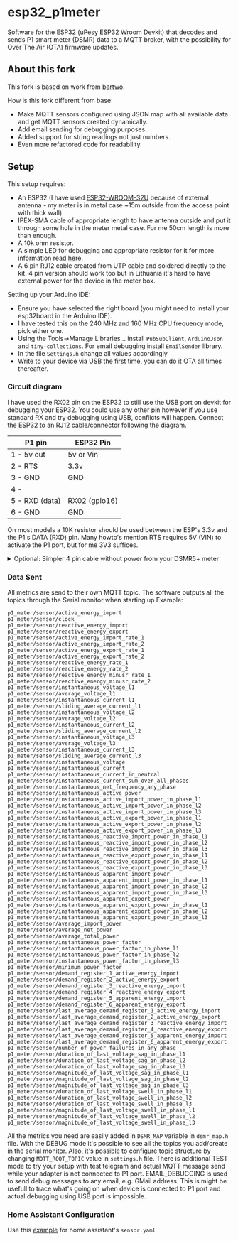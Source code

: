 # esp32_p1meter
Software for the ESP32 (uPesy ESP32 Wroom Devkit) that decodes and sends P1 smart meter (DSMR) data to a MQTT broker, with the possibility for Over The Air (OTA) firmware updates.

## About this fork
This fork is based on work from [bartwo](https://github.com/bartwo/esp32_p1meter).

How is this fork different from base:
- Make MQTT sensors configured using JSON map with all available data and get MQTT sensors created dynamically.
- Add email sending for debugging purposes.
- Added support for string readings not just numbers.
- Even more refactored code for readability.

## Setup
This setup requires:
- An ESP32 (I have used [ESP32-WROOM-32U](https://www.aliexpress.com/item/32864722159.html) because of external antenna - my meter is in metal case ~15m outside from the access point with thick wall)
- IPEX-SMA cable of appropriate length to have antenna outside and put it through some hole in the meter metal case. For me 50cm length is more than enough. 
- A 10k ohm resistor.
- A simple LED for debugging and appropriate resistor for it for more information read [here](https://kitronik.co.uk/blogs/resources/which-resistor-should-i-use-with-my-led).
- A 6 pin RJ12 cable created from UTP cable and soldered directly to the kit. 4 pin version should work too but in Lithuania it's hard to have external power for the device in the meter box.

Setting up your Arduino IDE:
- Ensure you have selected the right board (you might need to install your esp32board in the Arduino IDE).
- I have tested this on the 240 MHz and 160 MHz CPU frequency mode, pick either one.
- Using the Tools->Manage Libraries... install `PubSubClient`, `ArduinoJson` and `tiny-collections`. For email debugging install `EmailSender` library.
- In the file `Settings.h` change all values accordingly
- Write to your device via USB the first time, you can do it OTA all times thereafter.

### Circuit diagram
I have used the RX02 pin on the ESP32 to still use the USB port on devkit for debugging your ESP32. You could use any other pin however if you use standard RX and try debugging using USB, conflicts will happen. 
Connect the ESP32 to an RJ12 cable/connector following the diagram.

| P1 pin   | ESP32 Pin |
| ----     | ---- |
| 1 - 5v out | 5v or Vin |
| 2 - RTS  | 3.3v |
| 3 - GND  | GND  |
| 4 -      |      |
| 5 - RXD (data) | RX02 (gpio16) |
| 6 - GND  | GND  |

On most models a 10K resistor should be used between the ESP's 3.3v and the P1's DATA (RXD) pin. Many howto's mention RTS requires 5V (VIN) to activate the P1 port, but for me 3V3 suffices.

<details><summary>Optional: Simpler 4 pin cable without power from your DSMR5+ meter</summary>
<p>
If you have how to power ESP32, a 4 pin cable is OK.

| P1 pin   | ESP32 Pin |
| ----     | ---- |
| 2 - RTS  | 3.3v |
| 3 - GND  | GND  |
| 4 -      |      |
| 5 - RXD (data) | RX02 (gpio16) |
  
</p>
</details>

### Data Sent

All metrics are send to their own MQTT topic. The software outputs all the topics through the Serial monitor when starting up
Example:

```
p1_meter/sensor/active_energy_import
p1_meter/sensor/clock
p1_meter/sensor/reactive_energy_import
p1_meter/sensor/reactive_energy_export
p1_meter/sensor/active_energy_import_rate_1
p1_meter/sensor/active_energy_import_rate_2
p1_meter/sensor/active_energy_export_rate_1
p1_meter/sensor/active_energy_export_rate_2
p1_meter/sensor/reactive_energy_rate_1
p1_meter/sensor/reactive_energy_rate_2
p1_meter/sensor/reactive_energy_minusr_rate_1
p1_meter/sensor/reactive_energy_minusr_rate_2
p1_meter/sensor/instantaneous_voltage_l1
p1_meter/sensor/average_voltage_l1
p1_meter/sensor/instantaneous_current_l1
p1_meter/sensor/sliding_average_current_l1
p1_meter/sensor/instantaneous_voltage_l2
p1_meter/sensor/average_voltage_l2
p1_meter/sensor/instantaneous_current_l2
p1_meter/sensor/sliding_average_current_l2
p1_meter/sensor/instantaneous_voltage_l3
p1_meter/sensor/average_voltage_l3
p1_meter/sensor/instantaneous_current_l3
p1_meter/sensor/sliding_average_current_l3
p1_meter/sensor/instantaneous_voltage
p1_meter/sensor/instantaneous_current
p1_meter/sensor/instantaneous_current_in_neutral
p1_meter/sensor/instantaneous_current_sum_over_all_phases
p1_meter/sensor/instantaneous_net_frequency_any_phase
p1_meter/sensor/instantaneous_active_power
p1_meter/sensor/instantaneous_active_import_power_in_phase_l1
p1_meter/sensor/instantaneous_active_import_power_in_phase_l2
p1_meter/sensor/instantaneous_active_import_power_in_phase_l3
p1_meter/sensor/instantaneous_active_export_power_in_phase_l1
p1_meter/sensor/instantaneous_active_export_power_in_phase_l2
p1_meter/sensor/instantaneous_active_export_power_in_phase_l3
p1_meter/sensor/instantaneous_reactive_import_power_in_phase_l1
p1_meter/sensor/instantaneous_reactive_import_power_in_phase_l2
p1_meter/sensor/instantaneous_reactive_import_power_in_phase_l3
p1_meter/sensor/instantaneous_reactive_export_power_in_phase_l1
p1_meter/sensor/instantaneous_reactive_export_power_in_phase_l2
p1_meter/sensor/instantaneous_reactive_export_power_in_phase_l3
p1_meter/sensor/instantaneous_apparent_import_power
p1_meter/sensor/instantaneous_apparent_import_power_in_phase_l1
p1_meter/sensor/instantaneous_apparent_import_power_in_phase_l2
p1_meter/sensor/instantaneous_apparent_import_power_in_phase_l3
p1_meter/sensor/instantaneous_apparent_export_power
p1_meter/sensor/instantaneous_apparent_export_power_in_phase_l1
p1_meter/sensor/instantaneous_apparent_export_power_in_phase_l2
p1_meter/sensor/instantaneous_apparent_export_power_in_phase_l3
p1_meter/sensor/average_import_power
p1_meter/sensor/average_net_power
p1_meter/sensor/average_total_power
p1_meter/sensor/instantaneous_power_factor
p1_meter/sensor/instantaneous_power_factor_in_phase_l1
p1_meter/sensor/instantaneous_power_factor_in_phase_l2
p1_meter/sensor/instantaneous_power_factor_in_phase_l3
p1_meter/sensor/minimum_power_factor
p1_meter/sensor/demand_register_1_active_energy_import
p1_meter/sensor/demand_register_2_active_energy_export
p1_meter/sensor/demand_register_3_reactive_energy_import
p1_meter/sensor/demand_register_4_reactive_energy_export
p1_meter/sensor/demand_register_5_apparent_energy_import
p1_meter/sensor/demand_register_6_apparent_energy_export
p1_meter/sensor/last_average_demand_register_1_active_energy_import
p1_meter/sensor/last_average_demand_register_2_active_energy_export
p1_meter/sensor/last_average_demand_register_3_reactive_energy_import
p1_meter/sensor/last_average_demand_register_4_reactive_energy_export
p1_meter/sensor/last_average_demand_register_5_apparent_energy_import
p1_meter/sensor/last_average_demand_register_6_apparent_energy_export
p1_meter/sensor/number_of_power_failures_in_any_phase
p1_meter/sensor/duration_of_last_voltage_sag_in_phase_l1
p1_meter/sensor/duration_of_last_voltage_sag_in_phase_l2
p1_meter/sensor/duration_of_last_voltage_sag_in_phase_l3
p1_meter/sensor/magnitude_of_last_voltage_sag_in_phase_l1
p1_meter/sensor/magnitude_of_last_voltage_sag_in_phase_l2
p1_meter/sensor/magnitude_of_last_voltage_sag_in_phase_l3
p1_meter/sensor/duration_of_last_voltage_swell_in_phase_l1
p1_meter/sensor/duration_of_last_voltage_swell_in_phase_l2
p1_meter/sensor/duration_of_last_voltage_swell_in_phase_l3
p1_meter/sensor/magnitude_of_last_voltage_swell_in_phase_l1
p1_meter/sensor/magnitude_of_last_voltage_swell_in_phase_l2
p1_meter/sensor/magnitude_of_last_voltage_swell_in_phase_l3
```

All the metrics you need are easily added in `DSMR_MAP` variable in `dsmr_map.h` file. With the DEBUG mode it's possible to see all the topics you add/create in the serial monitor. Also, it's possible to configure topic structure by changing `MQTT_ROOT_TOPIC` value in `settings.h` file.
There is additional TEST mode to try your setup with test telegram and actual MQTT message send while your adapter is not connected to P1 port. 
EMAIL_DEBUGGING is used to send debug messages to any email, e.g. GMail address. This is might be usefull to trace what's going on when device is connected to P1 port and actual debugging using USB port is impossible.
### Home Assistant Configuration

Use this [example](https://raw.githubusercontent.com/daniel-jong/esp8266_p1meter/master/assets/p1_sensors.yaml) for home assistant's `sensor.yaml`
